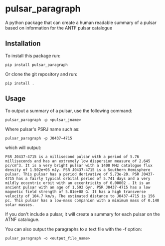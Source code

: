 # pulsar_paragraph
A python package that can create a human readable summary of a pulsar based on information for the ANTF pulsar catalogue


## Installation

To install this package run:

```
pip install pulsar_paragraph
```

Or clone the git repository and run:

```
pip install .
```

## Usage

To output a summary of a pulsar, use the following command:

```
pulsar_paragraph -p <pulsar_jname>
```

Where pulsar's PSRJ name such as:

```
pulsar_paragraph -p J0437−4715
```

which will output:

```
PSR J0437-4715 is a millisecond pulsar with a period of 5.76 milliseconds and has an extremely low dispersion measure of 2.645 pc/cm^3. It is a very bright pulsar with a 1400 MHz catalogue flux density of 1.502e+05 mJy. PSR J0437-4715 is a Southern Hemisphere pulsar. This pulsar has a period derivative of 5.73e-20. PSR J0437-4715 has a fairly typical orbital period of 5.741 days and a very mildly eccentric orbit with an eccentricity of 0.00002 . It is an ancient pulsar with an age of 1.592 Gyr. PSR J0437-4715 has a low magnetic field strength of 5.81e+08 G. It has a high transverse velocity of 104.7 km/s. The estimated distance to J0437-4715 is 156 pc. This pulsar has a low-mass companion with a minimum mass of 0.140 solar masses.
```

If you don't include a pulsar, it will create a summary for each pulsar on the ATNF catalogue.

You can also output the paragraphs to a text file with the -f option:

```
pulsar_paragraph -o <output_file_name>
```